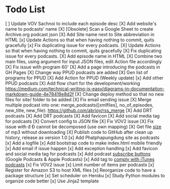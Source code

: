 # Todo List
[ ] Update VOV Sachnoi to include each episode desc
[X] Add website's name to podcasts' name
[X] [Obsolete] Scan a Google Sheet to create Archive.org podcast json
[X] Add Site name next to Site abbreviation in HTML
[x] Update Actions so that when having nothing to commit, quits gracefully
[x] Fix duplicating issue for every podcasts.
[X] Update Actions so that when having nothing to commit, quits gracefully
[X] Fix duplicating issue for every podcasts.
[X] Add episode name in HTML
[X] Combine two main files, using argument for input JSON files, edit Action file accordingly 
[X] Fix issue with program 60'
[X] Add a page introducing the podcasts in GH Pages
[X] Change way PPUD podcasts are added
[X] Gen list of programs for PPUD
[X] Add Action for PPUD (Weekly update)
[x] Add other PPUD podcasts
[X] Add flow chart for the development/working https://medium.com/technical-writing-is-easy/diagrams-in-documentation-markdown-guide-4e78419e8d2f
[X] Change deploy method so that no new files for site/ folder to be added
[X] Fix email sending issue
[X] Merge multiple podcast into one: merge_podcasts([xmlfiles], no_of_episodes, new_title, new_file): https://github.com/abrioy/rss_merge
[X] Add DRT podcasts
[X] Add DRT podcasts
[X] Add favicon
[X] Add social media tag for podcasts
[X] Convert config to JSON file
[X] Fix VOV2 issue
[X] Fix issue with đ Đ cannot be decomposed (use own mapping)
[X] Get file [size](https://stackoverflow.com/questions/3601240/how-can-i-get-the-file-size-on-the-internet-knowing-only-the-url) of mp3 without downloading
[X] Publish code to GitHub after clean up history, release as version 1.0
[x] Add Phatphapungdung site as podcasts
[x] Add a logfile
[x] Add bootstrap code to make index.html mobile friendly
[x] Add email if issue happen
[x] Add exception handling
[x] Add favicon and social media tag for podcasts
[x] Add podcast [subscribe buttons](https://www.buzzsprout.com/help/64-podcast-subscribe-buttons) (Google Podcasts & Apple Podcasts)
[x] Add tag to [comply with iTunes podcasts](https://www.thepolyglotdeveloper.com/2016/02/create-podcast-xml-feed-publishing-itunes/)
[x] Fix VOV2 issue
[x] Limit number of items per podcasts
[x] Register for Amazon S3 to host XML files
[x] Reorganize code to have a package structure
[x] Set scheduler on Heroku
[x] Study Python modules to organize code better
[x] Use Jinja2 template
